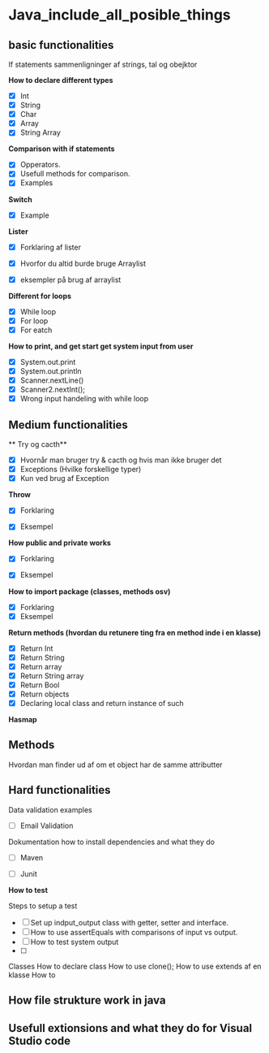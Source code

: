 # Java_include_all_posible_things




## basic functionalities
If statements sammenligninger af strings, tal og obejktor


**How to declare different types**
- [x] Int
- [x] String
- [x] Char
- [x] Array
- [x] String Array

**Comparison with if statements**

- [x] Opperators.
- [x] Usefull methods for comparison.
- [x] Examples

**Switch**
- [x] Example

**Lister**
  - [x] Forklaring af lister
  - [x] Hvorfor du altid burde bruge Arraylist
  - [x] eksempler på brug af arraylist


**Different for loops**
- [x] While loop
- [x] For loop
- [x] For eatch 

**How to print, and get start get system input from user**
- [x] System.out.print
- [x] System.out.println
- [x] Scanner.nextLine()
- [x] Scanner2.nextInt();
- [x] Wrong input handeling with while loop
 
 ## Medium functionalities
** Try og cacth**
- [x] Hvornår man bruger try & cacth og hvis man ikke bruger det
- [x] Exceptions (Hvilke forskellige typer)
- [x] Kun ved brug af Exception
  
**Throw**
- [x] Forklaring
- [x] Eksempel


**How public and private works**
- [x] Forklaring
- [x] Eksempel


**How to import package (classes, methods osv)**
- [x] Forklaring
- [x] Eksempel

**Return methods (hvordan du retunere ting fra en method inde i en klasse)**
- [x] Return Int
- [x] Return String
- [x] Return array
- [x] Return String array
- [x] Return Bool
- [x] Return objects
- [x] Declaring local class and return instance of such
   
**Hasmap**



## Methods 






Hvordan man finder ud af om et object har de samme attributter

## Hard functionalities

Data validation examples
- [ ] Email Validation

Dokumentation how to install dependencies and what they do
- [ ] Maven
- [ ] Junit


**How to test**

Steps to setup a test 
- [ ] Set up indput_output class with getter, setter and interface.
- [ ] How to use assertEquals with comparisons of input vs output.
- [ ] How to test system output
- [ ] 




Classes
How to declare class
How to use clone();
How to use extends af en klasse
How to 




## How file strukture work in java






## Usefull  extionsions and what they do for Visual Studio code










